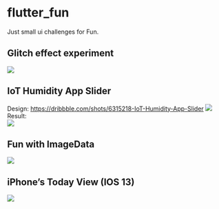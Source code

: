 # flutter_fun

Just small ui challenges for Fun.

## Glitch effect experiment

![](gifs/glitch.gif)

## IoT Humidity App Slider

Design: https://dribbble.com/shots/6315218-IoT-Humidity-App-Slider
![](gifs/humidity_app_design.gif)  
Result:  
![](gifs/humidity_app_res.gif)

## Fun with ImageData

![](gifs/fun_with_image_data.gif)

## iPhone’s Today View (IOS 13)

![](gifs/today_list.gif)
